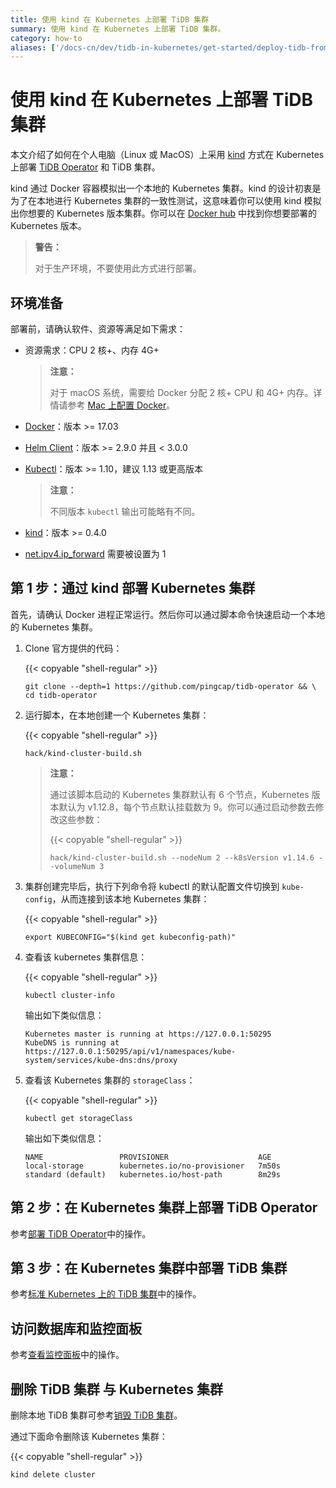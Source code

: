 ```yaml
---
title: 使用 kind 在 Kubernetes 上部署 TiDB 集群
summary: 使用 kind 在 Kubernetes 上部署 TiDB 集群。
category: how-to
aliases: ['/docs-cn/dev/tidb-in-kubernetes/get-started/deploy-tidb-from-kubernetes-dind/']
---
```


# 使用 kind 在 Kubernetes 上部署 TiDB 集群

本文介绍了如何在个人电脑（Linux 或 MacOS）上采用 [kind](https://kind.sigs.k8s.io/) 方式在 Kubernetes 上部署 [TiDB Operator](https://github.com/pingcap/tidb-operator) 和 TiDB 集群。

kind 通过 Docker 容器模拟出一个本地的 Kubernetes 集群。kind 的设计初衷是为了在本地进行 Kubernetes 集群的一致性测试，这意味着你可以使用 kind 模拟出你想要的 Kubernetes 版本集群。你可以在 [Docker hub](https://hub.docker.com/r/kindest/node/tags) 中找到你想要部署的 Kubernetes 版本。

> **警告：**
>
> 对于生产环境，不要使用此方式进行部署。

## 环境准备

部署前，请确认软件、资源等满足如下需求：

- 资源需求：CPU 2 核+、内存 4G+

    > **注意：**
    >
    > 对于 macOS 系统，需要给 Docker 分配 2 核+ CPU 和 4G+ 内存。详情请参考 [Mac 上配置 Docker](https://docs.docker.com/docker-for-mac/#advanced)。

- [Docker](https://docs.docker.com/install/)：版本 >= 17.03
- [Helm Client](https://helm.sh/docs/using_helm/#installing-the-helm-client)：版本 >= 2.9.0 并且 < 3.0.0
- [Kubectl](https://kubernetes.io/docs/tasks/tools/install-kubectl)：版本 >= 1.10，建议 1.13 或更高版本

    > **注意：**
    >
    > 不同版本 `kubectl` 输出可能略有不同。

- [kind](https://kind.sigs.k8s.io/docs/user/quick-start/)：版本 >= 0.4.0
- [net.ipv4.ip_forward](https://linuxconfig.org/how-to-turn-on-off-ip-forwarding-in-linux) 需要被设置为 1

## 第 1 步：通过 kind 部署 Kubernetes 集群

首先，请确认 Docker 进程正常运行。然后你可以通过脚本命令快速启动一个本地的 Kubernetes 集群。

1. Clone 官方提供的代码：

    {{< copyable "shell-regular" >}}

    ``` shell
    git clone --depth=1 https://github.com/pingcap/tidb-operator && \
    cd tidb-operator
    ```

2. 运行脚本，在本地创建一个 Kubernetes 集群：

    {{< copyable "shell-regular" >}}

    ``` shell
    hack/kind-cluster-build.sh
    ```

    > **注意：**
    >
    > 通过该脚本启动的 Kubernetes 集群默认有 6 个节点，Kubernetes 版本默认为 v1.12.8，每个节点默认挂载数为 9。你可以通过启动参数去修改这些参数：
    >
    > {{< copyable "shell-regular" >}}
    >
    > ```shell
    > hack/kind-cluster-build.sh --nodeNum 2 --k8sVersion v1.14.6 --volumeNum 3
    > ```

3. 集群创建完毕后，执行下列命令将 kubectl 的默认配置文件切换到 `kube-config`，从而连接到该本地 Kubernetes 集群：

    {{< copyable "shell-regular" >}}

    ```shell
    export KUBECONFIG="$(kind get kubeconfig-path)"
    ```

4. 查看该 kubernetes 集群信息：

    {{< copyable "shell-regular" >}}

    ``` shell
    kubectl cluster-info
    ```

    输出如下类似信息：

    ``` shell
    Kubernetes master is running at https://127.0.0.1:50295
    KubeDNS is running at https://127.0.0.1:50295/api/v1/namespaces/kube-system/services/kube-dns:dns/proxy
    ```

5. 查看该 Kubernetes 集群的 `storageClass`：

    {{< copyable "shell-regular" >}}

    ``` shell
    kubectl get storageClass
    ```

    输出如下类似信息：

    ``` shell
    NAME                 PROVISIONER                    AGE
    local-storage        kubernetes.io/no-provisioner   7m50s
    standard (default)   kubernetes.io/host-path        8m29s
    ```

## 第 2 步：在 Kubernetes 集群上部署 TiDB Operator

参考[部署 TiDB Operator](/tidb-in-kubernetes/deploy/tidb-operator.md#安装-tidb-operator)中的操作。

## 第 3 步：在 Kubernetes 集群中部署 TiDB 集群

参考[标准 Kubernetes 上的 TiDB 集群](/tidb-in-kubernetes/deploy/general-kubernetes.md#部署-tidb-集群)中的操作。

## 访问数据库和监控面板

参考[查看监控面板](/tidb-in-kubernetes/monitor/tidb-in-kubernetes.md#查看监控面板)中的操作。

## 删除 TiDB 集群 与 Kubernetes 集群

删除本地 TiDB 集群可参考[销毁 TiDB 集群](/tidb-in-kubernetes/maintain/destroy-tidb-cluster.md#销毁-kubernetes-上的-tidb-集群)。

通过下面命令删除该 Kubernetes 集群：

{{< copyable "shell-regular" >}}

``` shell
kind delete cluster
```
